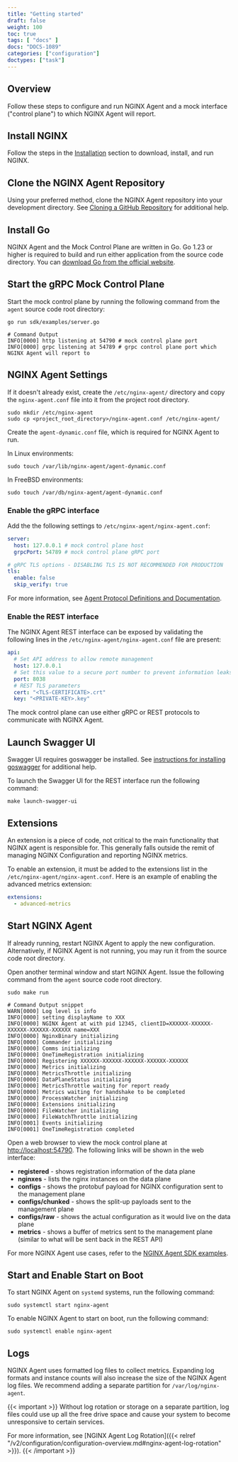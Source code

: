 ```yaml
---
title: "Getting started"
draft: false
weight: 100
toc: true
tags: [ "docs" ]
docs: "DOCS-1089"
categories: ["configuration"]
doctypes: ["task"]
---
```


## Overview

Follow these steps to configure and run NGINX Agent and a mock interface ("control plane") to which NGINX Agent will report.

## Install NGINX

Follow the steps in the [Installation](https://docs.nginx.com/nginx/admin-guide/installing-nginx/) section to download, install, and run NGINX.

## Clone the NGINX Agent Repository

Using your preferred method, clone the NGINX Agent repository into your development directory. See [Cloning a GitHub Repository](https://docs.github.com/en/repositories/creating-and-managing-repositories/cloning-a-repository) for additional help.

## Install Go

NGINX Agent and the Mock Control Plane are written in Go. Go 1.23 or higher is required to build and run either application from the source code directory. You can [download Go from the official website](https://go.dev/dl/).

## Start the gRPC Mock Control Plane

Start the mock control plane by running the following command from the `agent` source code root directory:

```shell
go run sdk/examples/server.go

# Command Output
INFO[0000] http listening at 54790 # mock control plane port
INFO[0000] grpc listening at 54789 # grpc control plane port which NGINX Agent will report to
```

## NGINX Agent Settings

If it doesn't already exist, create the `/etc/nginx-agent/` directory and copy the `nginx-agent.conf` file into it from the project root directory.

```shell
sudo mkdir /etc/nginx-agent
sudo cp <project_root_directory>/nginx-agent.conf /etc/nginx-agent/
```

Create the `agent-dynamic.conf` file, which is required for NGINX Agent to run.

In Linux environments:
```shell
sudo touch /var/lib/nginx-agent/agent-dynamic.conf
```

In FreeBSD environments:
```shell
sudo touch /var/db/nginx-agent/agent-dynamic.conf
```

### Enable the gRPC interface

Add the the following settings to `/etc/nginx-agent/nginx-agent.conf`:

```yaml
server:
  host: 127.0.0.1 # mock control plane host
  grpcPort: 54789 # mock control plane gRPC port

# gRPC TLS options - DISABLING TLS IS NOT RECOMMENDED FOR PRODUCTION
tls:
  enable: false
  skip_verify: true
```

For more information, see [Agent Protocol Definitions and Documentation](https://github.com/nginx/agent/tree/main/docs/proto/README.md).

### Enable the REST interface

The NGINX Agent REST interface can be exposed by validating the following lines in the `/etc/nginx-agent/nginx-agent.conf` file are present:

```yaml
api:
  # Set API address to allow remote management
  host: 127.0.0.1
  # Set this value to a secure port number to prevent information leaks
  port: 8038
  # REST TLS parameters
  cert: "<TLS-CERTIFICATE>.crt"
  key: "<PRIVATE-KEY>.key"
```

The mock control plane can use either gRPC or REST protocols to communicate with NGINX Agent.

## Launch Swagger UI

Swagger UI requires goswagger be installed. See [instructions for installing goswagger](https://goswagger.io/go-swagger/install/) for additional help.

To launch the Swagger UI for the REST interface run the following command:

```shell
make launch-swagger-ui
```

## Extensions

An extension is a piece of code, not critical to the main functionality that NGINX agent is responsible for. This generally falls outside the remit of managing NGINX Configuration and reporting NGINX metrics.

To enable an extension, it must be added to the extensions list in the `/etc/nginx-agent/nginx-agent.conf`.
Here is an example of enabling the advanced metrics extension:

```yaml
extensions:
  - advanced-metrics
```

## Start NGINX Agent

If already running, restart NGINX Agent to apply the new configuration. Alternatively, if NGINX Agent is not running, you may run it from the source code root directory.

Open another terminal window and start NGINX Agent. Issue the following command from the `agent` source code root directory.

```shell
sudo make run

# Command Output snippet
WARN[0000] Log level is info
INFO[0000] setting displayName to XXX
INFO[0000] NGINX Agent at with pid 12345, clientID=XXXXXX-XXXXXX-XXXXXX-XXXXXX-XXXXXX name=XXX
INFO[0000] NginxBinary initializing
INFO[0000] Commander initializing
INFO[0000] Comms initializing
INFO[0000] OneTimeRegistration initializing
INFO[0000] Registering XXXXXX-XXXXXX-XXXXXX-XXXXXX-XXXXXX
INFO[0000] Metrics initializing
INFO[0000] MetricsThrottle initializing
INFO[0000] DataPlaneStatus initializing
INFO[0000] MetricsThrottle waiting for report ready
INFO[0000] Metrics waiting for handshake to be completed
INFO[0000] ProcessWatcher initializing
INFO[0000] Extensions initializing
INFO[0000] FileWatcher initializing
INFO[0000] FileWatchThrottle initializing
INFO[0001] Events initializing
INFO[0001] OneTimeRegistration completed
```

Open a web browser to view the mock control plane at [http://localhost:54790](http://localhost:54790). The following links will be shown in the web interface:

- **registered** - shows registration information of the data plane
- **nginxes** - lists the nginx instances on the data plane
- **configs** - shows the protobuf payload for NGINX configuration sent to the management plane
- **configs/chunked** - shows the split-up payloads sent to the management plane
- **configs/raw** - shows the actual configuration as it would live on the data plane
- **metrics** - shows a buffer of metrics sent to the management plane (similar to what will be sent back in the REST API)

For more NGINX Agent use cases, refer to the [NGINX Agent SDK examples](https://github.com/nginx/agent/tree/main/sdk/examples).

## Start and Enable Start on Boot

To start NGINX Agent on `systemd` systems, run the following command:

```shell
sudo systemctl start nginx-agent
```

To enable NGINX Agent to start on boot, run the following command:

```shell
sudo systemctl enable nginx-agent
```

## Logs

NGINX Agent uses formatted log files to collect metrics. Expanding log formats and instance counts will also increase the size of the NGINX Agent log files. We recommend adding a separate partition for `/var/log/nginx-agent`.

{{< important >}}
Without log rotation or storage on a separate partition, log files could use up all the free drive space and cause your system to become unresponsive to certain services.

For more information, see [NGINX Agent Log Rotation]({{< relref "/v2/configuration/configuration-overview.md#nginx-agent-log-rotation" >}}).
{{< /important >}}
